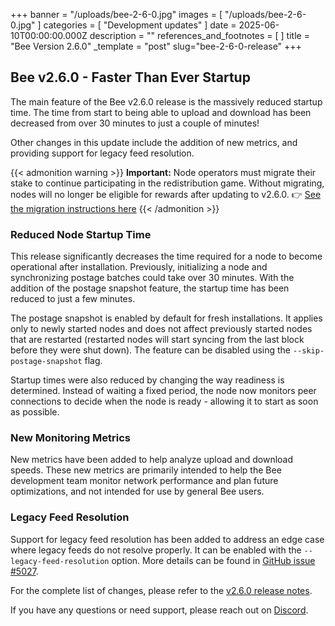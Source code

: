 +++
banner = "/uploads/bee-2-6-0.jpg"
images = [ "/uploads/bee-2-6-0.jpg" ]
categories = [ "Development updates" ]
date = 2025-06-10T00:00:00.000Z
description = ""
references_and_footnotes = [ ]
title = "Bee Version 2.6.0"
_template = "post"
slug="bee-2-6-0-release"
+++


## Bee v2.6.0 - Faster Than Ever Startup 

The main feature of the Bee v2.6.0 release is the massively reduced startup time. The time from start to being able to upload and download has been decreased from over 30 minutes to just a couple of minutes!

Other changes in this update include the addition of new metrics, and providing support for legacy feed resolution.

{{< admonition warning >}}
**Important:** Node operators must migrate their stake to continue participating in the redistribution game. Without migrating, nodes will no longer be eligible for rewards after updating to v2.6.0.
👉 [See the migration instructions here](https://docs.ethswarm.org/docs/bee/working-with-bee/staking/#stake-migration)
{{< /admonition >}}

### Reduced Node Startup Time

This release significantly decreases the time required for a node to become operational after installation. Previously, initializing a node and synchronizing postage batches could take over 30 minutes. With the addition of the postage snapshot feature, the startup time has been reduced to just a few minutes.

The postage snapshot is enabled by default for fresh installations. It applies only to newly started nodes and does not affect previously started nodes that are restarted (restarted nodes will start syncing from the last block before they were shut down). The feature can be disabled using the `--skip-postage-snapshot` flag.

Startup times were also reduced by changing the way readiness is determined. Instead of waiting a fixed period, the node now monitors peer connections to decide when the node is ready - allowing it to start as soon as possible.

### New Monitoring Metrics

New metrics have been added to help analyze upload and download speeds. These new metrics are primarily intended to help the Bee development team monitor network performance and plan future optimizations, and not intended for use by general Bee users.

### Legacy Feed Resolution

Support for legacy feed resolution has been added to address an edge case where legacy feeds do not resolve properly. It can be enabled with the `--legacy-feed-resolution` option. More details can be found in [GitHub issue #5027](https://github.com/ethersphere/bee/issues/5027).

For the complete list of changes, please refer to the [v2.6.0 release notes](https://github.com/ethersphere/bee/releases/tag/v2.6.0).

If you have any questions or need support, please reach out on [Discord](https://discord.gg/kHRyMNpw7t).
